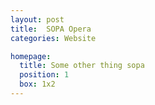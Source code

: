 ```yaml
---
layout: post
title:  SOPA Opera
categories: Website

homepage:
  title: Some other thing sopa
  position: 1
  box: 1x2
---
```

